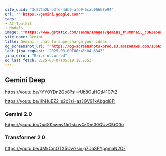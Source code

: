 ```yaml
---
site_uuid: "3c870a2b-b3fe-4db9-afb9-6cac06668e94"
url: ""'https://gemini.google.com'""
tags:
- AI-Toolkit
- Models
image: ""https://www.gstatic.com/lamda/images/gemini_thumbnail_c362e5eadc46ca9f617e2.png""
site_name: Gemini
title: ‎Gemini - chat to supercharge your ideas
og_screenshot_url: ""https://og-screenshots-prod.s3.amazonaws.com/1366x768/80/false/5b7d54409f2a9b2acd4605ebe227548df996beaca597edf919951a9838e5338e.jpeg""
last_jina_request: '2025-03-09T06:45:04.634Z'
jina_error: "Error occurred"
og_last_fetch: 2025-03-07T05:19:18.955Z
---
```


## Gemini Deep
https://youtu.be/hYY0YDn2Go8?si=rUb8OuHGtl41C7t2

https://youtu.be/HhHuEZ2_s2c?si=as8GV91kAbgqI8FI

### Gemini 2.0
https://youtu.be/2sdXSczmvNc?si=wCzDm30QUvC5tC9u

### Transformer 2.0
https://youtu.be/UMkCmOTX5Ow?si=lg7DaSPYpqmaN2OE

